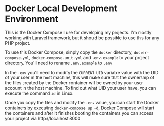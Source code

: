 # Docker Local Development Environment

This is the Docker Compose I use for developing my projects. I'm mostly working with
Laravel framework, but it should be possible to use this for any PHP project.

To use this Docker Compose, simply copy the `docker` directory, `docker-compose.yml`,
`docker-compose.unit.yml` and `.env.example` to your project directory. You'll need
to rename `.env.example` to `.env`

In the `.env` you'll need to modify the `CURRENT_UID` variable value with the UID of
your user in the host machine, this will make sure that the ownership of the files
created by the Docker container will be owned by your user account in the host
machine. To find out what UID your user have, you can execute the command `id`
in Linux.

Once you copy the files and modify the `.env` value, you can start the Docker containers
by executing `docker-compose up -d`, Docker Compose will start the containers and after
it finishes booting the containers you can access your project via http://localhost:8000
